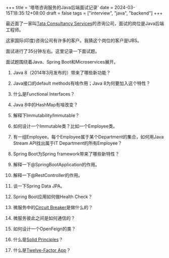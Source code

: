 +++
title = '塔塔咨询服务的Java后端面试记录'
date = 2024-03-15T18:35:12+08:00
draft = false
tags = ["interview", "java", "backend"]
+++

最近面了一家叫[Tata Consultancy Services](https://www.tcs.com/)的咨询公司，面试的岗位是Java后端工程师。

这家国际(印度)咨询公司有许多的客户。我猜这个岗位的客户是UBS。

面试进行了35分钟左右。这里记录一下面试题。

面试题围绕着Java、Spring Boot和Microservices展开。

1. Java 8（2014年3月发布的）带来了哪些新功能？

2. Java接口的default methods有啥作用；Java 8为何要加入这个特性？

3. 什么是Functional Interfaces？

4. Java 8中的HashMap有啥改变？

5. 解释下Immutability/Immutable？

6. 如何设计一个Immutable类？比如一个Employee类。

7. 有一组Employee，每个Employee属于某个Department的集合，如何用Java Stream API找出属于IT Department的所有Employee？

8. Spring Boot为Spring framework带来了哪些新特性？

9. 解释一下@SpringBootApplication的作用。

10. 解释一下@RestController的作用。

11. 谈一下Spring Data JPA。

12. Spring Boot应用如何做Health Check？

13. 微服务中的[Circuit Breaker](https://microservices.io/patterns/reliability/circuit-breaker.html)是做什么的？

14. 微服务彼此之间是如何通信的？

15. 如何设计一个OpenFeign的类？

16. 什么是[Solid Principles](<https://simple.wikipedia.org/wiki/SOLID_(object-oriented_design)>)？

17. 什么是[Twelve-Factor App](https://12factor.net/)？
